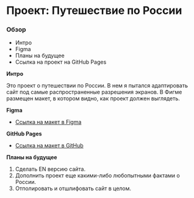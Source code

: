 # Проект: Путешествие по России

### Обзор
* Интро
* Figma
* Планы на будущее
* Ссылка на проект на GitHub Pages

**Интро**

Это проект о путешествии по России. В нем я пытался адаптировать сайт под самые распространенные разрешения экранов.
В Фигме размещен макет, в котором видно, как проект должен выглядеть. 

**Figma**

* [Ссылка на макет в Figma](https://www.figma.com/file/5S2WSbEFL6awjVWJ0NWL8Q/Sprint-3_-Russia-_-desktop-mobile?node-id=28503%3A0)

**GitHub Pages**

* [Ссылка на макет в GitHub](https://rusgic.github.io/russian-travel/index.html)

**Планы на будущее**

1. Сделать EN версию сайта.
2. Дополнить проект еще какими-либо любопытными фактами о России.
3. Отполировать и отшлифовать сайт в целом.

